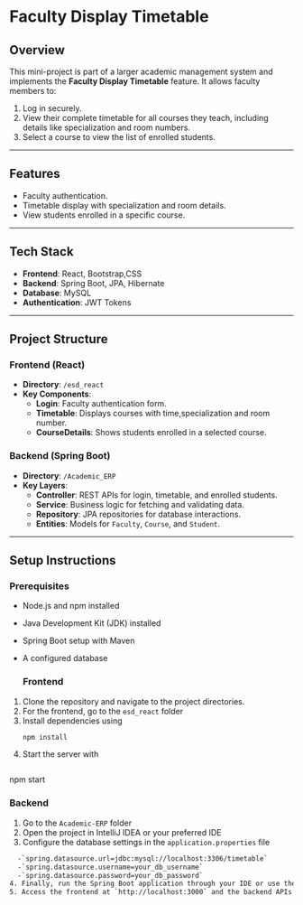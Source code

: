 # Faculty Display Timetable

## Overview
This mini-project is part of a larger academic management system and implements the **Faculty Display Timetable** feature. It allows faculty members to:
1. Log in securely.
2. View their complete timetable for all courses they teach, including details like specialization and room numbers.
3. Select a course to view the list of enrolled students.

---

## Features
- Faculty authentication.
- Timetable display with specialization and room details.
- View students enrolled in a specific course.

---

## Tech Stack
- **Frontend**: React, Bootstrap,CSS
- **Backend**: Spring Boot, JPA, Hibernate  
- **Database**: MySQL  
- **Authentication**: JWT Tokens  

---

## Project Structure

### Frontend (React)
- **Directory**: `/esd_react`
- **Key Components**:
  - **Login**: Faculty authentication form.
  - **Timetable**: Displays courses with time,specialization and room number.
  - **CourseDetails**: Shows students enrolled in a selected course.

### Backend (Spring Boot)
- **Directory**: `/Academic_ERP`
- **Key Layers**:
  - **Controller**: REST APIs for login, timetable, and enrolled students.
  - **Service**: Business logic for fetching and validating data.
  - **Repository**: JPA repositories for database interactions.
  - **Entities**: Models for `Faculty`, `Course`, and `Student`.

---

## Setup Instructions

### Prerequisites
- Node.js and npm installed
- Java Development Kit (JDK) installed
- Spring Boot setup with Maven
- A configured database

  ### Frontend
1. Clone the repository and navigate to the project directories. 
2. For the frontend, go to the `esd_react` folder
3. Install dependencies using
   ```bash
   npm install
4. Start the server with
   ```bash
  npm start

 ### Backend
1. Go to the `Academic-ERP` folder
2. Open the project in IntelliJ IDEA or your preferred IDE
3. Configure the database settings in the `application.properties` file
  ```bash
    -`spring.datasource.url=jdbc:mysql://localhost:3306/timetable`
    -`spring.datasource.username=your_db_username`
    -`spring.datasource.password=your_db_password`
4. Finally, run the Spring Boot application through your IDE or use the command `./mvnw spring-boot:run`
5. Access the frontend at `http://localhost:3000` and the backend APIs at `http://localhost:8080`.

